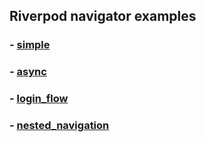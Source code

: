## Riverpod navigator examples

### - [simple](doc_simple/index.html)
### - [async](doc_async/index.html)
### - [login_flow](doc_login_flow/index.html)
### - [nested_navigation](doc_nested_navigation/index.html) 

